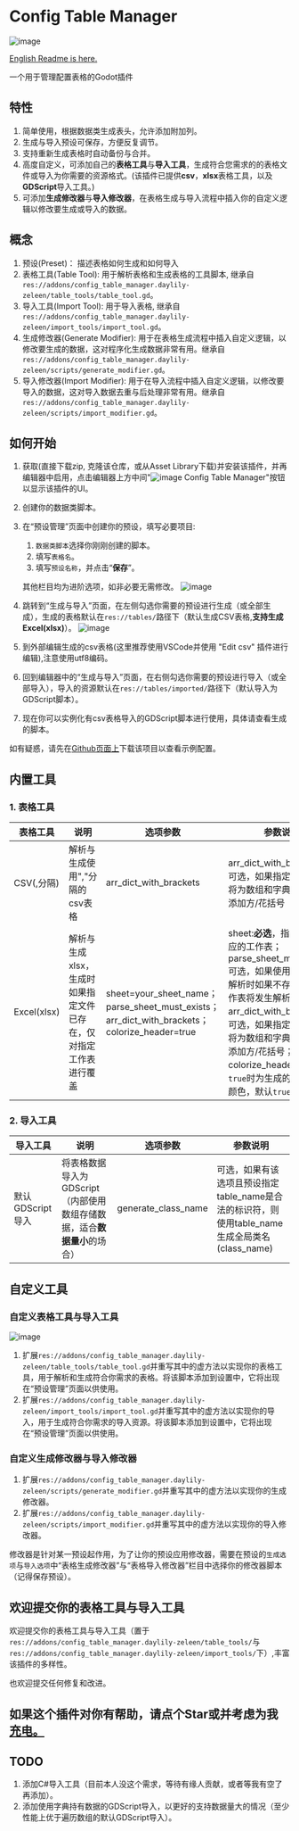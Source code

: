 # Config Table Manager

![image](icon.svg)

[English Readme is here.](README.md)

一个用于管理配置表格的Godot插件

## 特性

1. 简单使用，根据数据类生成表头，允许添加附加列。
2. 生成与导入预设可保存，方便反复调节。
3. 支持重新生成表格时自动备份与合并。
4. 高度自定义，可添加自己的**表格工具**与**导入工具**，生成符合您需求的的表格文件或导入为你需要的资源格式。(该插件已提供**csv**，**xlsx**表格工具，以及**GDScript**导入工具。)
5. 可添加**生成修改器**与**导入修改器**，在表格生成与导入流程中插入你的自定义逻辑以修改要生成或导入的数据。

## 概念

1. 预设(Preset)：
    描述表格如何生成和如何导入
2. 表格工具(Table Tool):
    用于解析表格和生成表格的工具脚本, 继承自 `res://addons/config_table_manager.daylily-zeleen/table_tools/table_tool.gd`。
3. 导入工具(Import Tool):
    用于导入表格, 继承自 `res://addons/config_table_manager.daylily-zeleen/import_tools/import_tool.gd`。
4. 生成修改器(Generate Modifier):
    用于在表格生成流程中插入自定义逻辑，以修改要生成的数据，这对程序化生成数据非常有用。继承自`res://addons/config_table_manager.daylily-zeleen/scripts/generate_modifier.gd`。
5. 导入修改器(Import Modifier):
    用于在导入流程中插入自定义逻辑，以修改要导入的数据，这对导入数据去重与后处理非常有用。继承自`res://addons/config_table_manager.daylily-zeleen/scripts/import_modifier.gd`。

## 如何开始

1. 获取(直接下载zip, 克隆该仓库，或从Asset Library下载)并安装该插件，并再编辑器中启用，点击编辑器上方中间"![image](addons/config_table_manager.daylily-zeleen/icon.svg) Config Table Manager"按钮以显示该插件的UI。
2. 创建你的数据类脚本。
3. 在“预设管理”页面中创建你的预设，填写必要项目:
   1. `数据类脚本`选择你刚刚创建的脚本。
   2. 填写`表格名`。
   3. 填写`预设名称`，并点击“**保存**”。

   其他栏目均为进阶选项，如非必要无需修改。
   ![image](.doc/preset_manage.png)
4. 跳转到“生成与导入”页面，在左侧勾选你需要的预设进行生成（或全部生成），生成的表格默认在`res://tables/`路径下（默认生成CSV表格,**支持生成Excel(xlsx)**）。
   ![image](.doc/gen_and_import.PNG)
5. 到外部编辑生成的csv表格(这里推荐使用VSCode并使用 "Edit csv" 插件进行编辑),注意使用utf8编码。
6. 回到编辑器中的“生成与导入”页面，在右侧勾选你需要的预设进行导入（或全部导入），导入的资源默认在`res://tables/imported/`路径下（默认导入为GDScript脚本）。
7. 现在你可以实例化有csv表格导入的GDScript脚本进行使用，具体请查看生成的脚本。

如有疑惑，请先在[Github页面上](https://github.com/Daylily-Zeleen/ConfigTableManager)下载该项目以查看示例配置。

## 内置工具

### 1. 表格工具

|表格工具|说明|选项参数|参数说明|
|-|-|-|-|
|CSV(,分隔)|解析与生成使用","分隔的csv表格|arr_dict_with_brackets|arr_dict_with_brackets：可选，如果指定，生成时将为数组和字典类型数值添加方/花括号|
|Excel(xlsx)|解析与生成xlsx，生成时如果指定文件已存在，仅对指定工作表进行覆盖|sheet=your_sheet_name；parse_sheet_must_exists；arr_dict_with_brackets；colorize_header=true|sheet:**必选**，指定该预设对应的工作表；parse_sheet_must_exists: 可选，如果使用该参数，解析时如果不存在指定工作表将发生解析错误。arr_dict_with_brackets：可选，如果指定，生成时将为数组和字典类型数值添加方/花括号；colorize_header：可选，`true`时为生成的表头添加颜色，默认`true`|

### 2. 导入工具

|导入工具|说明|选项参数|参数说明|
|-|-|-|-|
|默认GDScript导入|将表格数据导入为GDScript（内部使用数组存储数据，适合**数据量小**的场合）|generate_class_name|可选，如果有该选项且预设指定table_name是合法的标识符，则使用table_name生成全局类名(class_name)|

## 自定义工具

### 自定义表格工具与导入工具

   ![image](.doc/settings.PNG)

1. 扩展`res://addons/config_table_manager.daylily-zeleen/table_tools/table_tool.gd`并重写其中的虚方法以实现你的表格工具，用于解析和生成符合你需求的表格。将该脚本添加到设置中，它将出现在“预设管理”页面以供使用。
2. 扩展`res://addons/config_table_manager.daylily-zeleen/import_tools/import_tool.gd`并重写其中的虚方法以实现你的导入，用于生成符合你需求的导入资源。将该脚本添加到设置中，它将出现在“预设管理”页面以供使用。

### 自定义生成修改器与导入修改器

1. 扩展`res://addons/config_table_manager.daylily-zeleen/scripts/generate_modifier.gd`并重写其中的虚方法以实现你的生成修改器。
2. 扩展`res://addons/config_table_manager.daylily-zeleen/scripts/import_modifier.gd`并重写其中的虚方法以实现你的导入修改器。

修改器是针对某一预设起作用，为了让你的预设应用修改器，需要在预设的`生成选项`与`导入选项`中“表格生成修改器”与“表格导入修改器”栏目中选择你的修改器脚本（记得保存预设）。

## 欢迎提交你的表格工具与导入工具

欢迎提交你的表格工具与导入工具（置于`res://addons/config_table_manager.daylily-zeleen/table_tools/`与`res://addons/config_table_manager.daylily-zeleen/import_tools/`下）,丰富该插件的多样性。

也欢迎提交任何修复和改进。

## 如果这个插件对你有帮助，请点个Star或并考虑为我[充电。](https://afdian.net/a/Daylily-Zeleen)

## TODO

1. 添加C#导入工具（目前本人没这个需求，等待有缘人贡献，或者等我有空了再添加）。
2. 添加使用字典持有数据的GDScript导入，以更好的支持数据量大的情况（至少性能上优于遍历数组的默认GDScript导入）。
